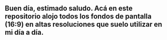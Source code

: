 ## Buen día, estimado saludo. Acá en este repositorio alojo todos los fondos de pantalla (16:9) en altas resoluciones que suelo utilizar en mi día a día.
